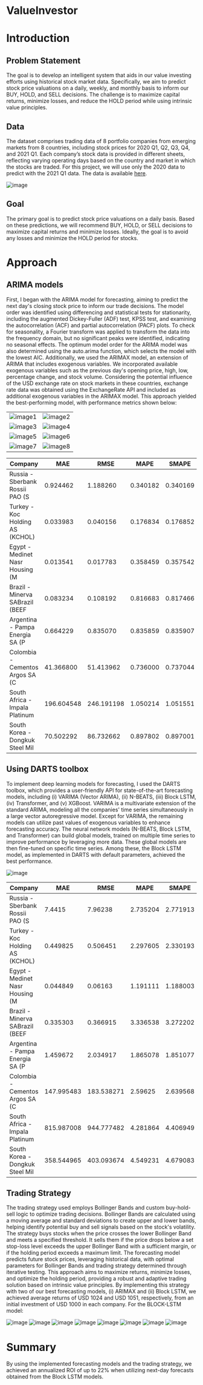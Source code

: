 # ValueInvestor
# Introduction
## Problem Statement
The goal is to develop an intelligent system that aids in our value investing efforts using historical stock market data. Specifically, we aim to predict stock price valuations on a daily, weekly, and monthly basis to inform our BUY, HOLD, and SELL decisions. The challenge is to maximize capital returns, minimize losses, and reduce the HOLD period while using intrinsic value principles.

## Data
The dataset comprises trading data of 8 portfolio companies from emerging markets from 8 countries, including stock prices for 2020 Q1, Q2, Q3, Q4, and 2021 Q1. Each company’s stock data is provided in different sheets, reflecting varying operating days based on the country and market in which the stocks are traded. For this project, we will use only the 2020 data to predict with the 2021 Q1 data. The data is available [here](https://docs.google.com/spreadsheets/d/1MiunF_O8eNWIcfaOA4PVm668RN7FgLNA0a6U4LWf5Bk/).

![image](https://github.com/user-attachments/assets/51a93386-aad9-4de9-a903-27fb2345ea72)

## Goal
The primary goal is to predict stock price valuations on a daily basis. Based on these predictions, we will recommend BUY, HOLD, or SELL decisions to maximize capital returns and minimize losses. Ideally, the goal is to avoid any losses and minimize the HOLD period for stocks.

# Approach
## ARIMA models
First, I began with the ARIMA model for forecasting, aiming to predict the next day's closing stock price to inform our trade decisions. The model order was identified using differencing and statistical tests for stationarity, including the augmented Dickey-Fuller (ADF) test, KPSS test, and examining the autocorrelation (ACF) and partial autocorrelation (PACF) plots. To check for seasonality, a Fourier transform was applied to transform the data into the frequency domain, but no significant peaks were identified, indicating no seasonal effects. The optimum model order for the ARIMA model was also determined using the auto.arima function, which selects the model with the lowest AIC. Additionally, we used the ARIMAX model, an extension of ARIMA that includes exogenous variables. We incorporated available exogenous variables such as the previous day's opening price, high, low, percentage change, and stock volume. Considering the potential influence of the USD exchange rate on stock markets in these countries, exchange rate data was obtained using the ExchangeRate API and included as additional exogenous variables in the ARIMAX model. This approach yielded the best-performing model, with performance metrics shown below:

<table>
  <tr>
    <td><img src="https://github.com/user-attachments/assets/d717d531-2edf-4dd4-947d-61b2e70a4f9f" alt="image1"></td>
    <td><img src="https://github.com/user-attachments/assets/884579ed-9e87-454e-aa4e-785e05989f61" alt="image2"></td>
  </tr>
  <tr>
    <td><img src="https://github.com/user-attachments/assets/69ab73a8-996e-40a6-a105-98925163424e" alt="image3"></td>
    <td><img src="https://github.com/user-attachments/assets/76c50f28-ce9c-4c3e-a299-24f8f379bac8" alt="image4"></td>
  </tr>
  <tr>
    <td><img src="https://github.com/user-attachments/assets/267a5891-ba3f-4a87-ae4a-8288a0948534" alt="image5"></td>
    <td><img src="https://github.com/user-attachments/assets/fea4d93c-6ada-4b7a-925e-8a4e815d66fa" alt="image6"></td>
  </tr>
  <tr>
    <td><img src="https://github.com/user-attachments/assets/c3d9a2d9-c536-4c3c-9acb-921b38021670" alt="image7"></td>
    <td><img src="https://github.com/user-attachments/assets/2a74e259-176b-4a3f-a46d-547946ac2fbb" alt="image8"></td>
  </tr>
</table>


| Company                                   | MAE        | RMSE       | MAPE      | SMAPE     | R2 Score |
|-------------------------------------------|------------|------------|-----------|-----------|----------|
| Russia - Sberbank Rossii PAO (S           | 0.924462   | 1.188260   | 0.340182  | 0.340169  | 0.966553 |
| Turkey - Koc Holding AS (KCHOL)           | 0.033983   | 0.040156   | 0.176834  | 0.176852  | 0.997404 |
| Egypt - Medinet Nasr Housing (M           | 0.013541   | 0.017783   | 0.358459  | 0.357542  | 0.931498 |
| Brazil - Minerva SABrazil (BEEF           | 0.083234   | 0.108192   | 0.816683  | 0.817466  | 0.799682 |
| Argentina - Pampa Energia SA (P           | 0.664229   | 0.835070   | 0.835859  | 0.835907  | 0.908441 |
| Colombia - Cementos Argos SA (C           | 41.366800  | 51.413962  | 0.736000  | 0.737044  | 0.975332 |
| South Africa - Impala Platinum            | 196.604548 | 246.191198 | 1.050214  | 1.051551  | 0.944802 |
| South Korea - Dongkuk Steel Mil           | 70.502292  | 86.732662  | 0.897802  | 0.897001  | 0.821215 |

## Using DARTS toolbox
To implement deep learning models for forecasting, I used the DARTS toolbox, which provides a user-friendly API for state-of-the-art forecasting models, including (i) VARIMA (Vector ARIMA), (ii) N-BEATS, (iii) Block LSTM, (iv) Transformer, and (v) XGBoost. VARIMA is a multivariate extension of the standard ARIMA, modeling all the companies' time series simultaneously in a large vector autoregressive model. Except for VARIMA, the remaining models can utilize past values of exogenous variables to enhance forecasting accuracy. The neural network models (N-BEATS, Block LSTM, and Transformer) can build global models, trained on multiple time series to improve performance by leveraging more data. These global models are then fine-tuned on specific time series. Among these, the Block LSTM model, as implemented in DARTS with default parameters, achieved the best performance.

![image](https://github.com/user-attachments/assets/26699f39-a5f7-4dad-aaae-3db846c1d5ff)

| Company                                   | MAE        | RMSE       | MAPE      | SMAPE     | MASE      | R2 Score |
|-------------------------------------------|------------|------------|-----------|-----------|-----------|----------|
| Russia - Sberbank Rossii PAO (S           | 7.4415     | 7.96238    | 2.735204  | 2.771913  | 2.263574  | -0.436962|
| Turkey - Koc Holding AS (KCHOL)           | 0.449825   | 0.506451   | 2.297605  | 2.330193  | 1.510463  | 0.508852 |
| Egypt - Medinet Nasr Housing (M           | 0.044849   | 0.06163    | 1.191111  | 1.188003  | 0.769116  | 0.193878 |
| Brazil - Minerva SABrazil (BEEF           | 0.335303   | 0.366915   | 3.336538  | 3.272202  | 1.154371  | -1.211641|
| Argentina - Pampa Energia SA (P           | 1.459672   | 2.034917   | 1.865078  | 1.851077  | 1.019877  | 0.459727 |
| Colombia - Cementos Argos SA (C           | 147.995483 | 183.538271 | 2.59625   | 2.639568  | 1.573149  | 0.653457 |
| South Africa - Impala Platinum            | 815.987008 | 944.777482 | 4.281864  | 4.406949  | 1.689134  | 0.163631 |
| South Korea - Dongkuk Steel Mil           | 358.544965 | 403.093674 | 4.549231  | 4.679083  | 2.665469  | -3.052066|

## Trading Strategy
The trading strategy used employs Bollinger Bands and custom buy-hold-sell logic to optimize trading decisions. Bollinger Bands are calculated using a moving average and standard deviations to create upper and lower bands, helping identify potential buy and sell signals based on the stock's volatility. The strategy buys stocks when the price crosses the lower Bollinger Band and meets a specified threshold. It sells them if the price drops below a set stop-loss level exceeds the upper Bollinger Band with a sufficient margin, or if the holding period exceeds a maximum limit. The forecasting model predicts future stock prices, leveraging historical data, with optimal parameters for Bollinger Bands and trading strategy determined through iterative testing. This approach aims to maximize returns, minimize losses, and optimize the holding period, providing a robust and adaptive trading solution based on intrinsic value principles.
By implementing this strategy with two of our best forecasting models, (i) ARIMAX and (ii) Block LSTM, we achieved average returns of USD 1024 and USD 1051, respectively, from an initial investment of USD 1000 in each company.
For the BLOCK-LSTM model:

![image](https://github.com/user-attachments/assets/079e5be5-30ba-4921-a7b1-e10618071611)
![image](https://github.com/user-attachments/assets/8eb99279-8a50-494e-ac25-7b2a1b0c06d7)
![image](https://github.com/user-attachments/assets/bd7a1d56-12e7-428e-b737-3e49a4536907)
![image](https://github.com/user-attachments/assets/2d1b6e07-cd37-4142-b16a-37cc5e11f744)
![image](https://github.com/user-attachments/assets/717a9365-74a2-4c79-9e9f-9fa2b0056e16)
![image](https://github.com/user-attachments/assets/38d7e8c1-c17b-4242-a78f-2d5b5c7470e5)
![image](https://github.com/user-attachments/assets/5991d871-a469-482f-a268-4acbc6cc4dd6)
![image](https://github.com/user-attachments/assets/3ea62f68-d37f-41ce-b4d3-f89f17183625)

# Summary
By using the implemented forecasting models and the trading strategy, we achieved an annualized ROI of up to 22% when utilizing next-day forecasts obtained from the Block LSTM models.
